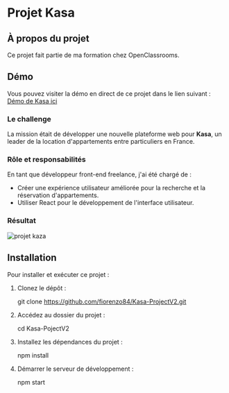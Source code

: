 # Projet Kasa

## À propos du projet

Ce projet fait partie de ma formation chez OpenClassrooms.
## Démo

Vous pouvez visiter la démo en direct de ce projet dans le lien suivant : [Démo de Kasa ici](https://kasa-inky-three.vercel.app)


### Le challenge

La mission était de développer une nouvelle plateforme web pour **Kasa**, un leader de la location d'appartements entre particuliers en France.

### Rôle et responsabilités

En tant que développeur front-end freelance, j'ai été chargé de :

- Créer une expérience utilisateur améliorée pour la recherche et la réservation d'appartements.
- Utiliser React pour le développement de l'interface utilisateur.

### Résultat

![projet kaza](https://github.com/fiorenzo84/Kasa-ProjectV2/assets/111232852/57aafcf2-4ff7-452c-9c36-a3f8c6d324a4)


## Installation

Pour installer et exécuter ce projet :

1. Clonez le dépôt :

   git clone https://github.com/fiorenzo84/Kasa-ProjectV2.git

2. Accédez au dossier du projet :

   cd Kasa-PojectV2

3. Installez les dépendances du projet :

   npm install

4. Démarrer le serveur de développement :

   npm start

